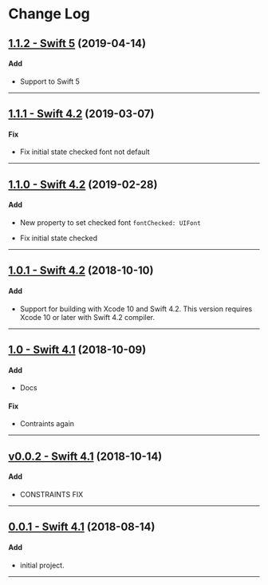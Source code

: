 # Change Log

## [1.1.2 - Swift 5](https://github.com/micheltlutz/MLAudioPlayer/releases/tag/v1.1.2) (2019-04-14)

#### Add

* Support to Swift 5


-----

## [1.1.1 - Swift 4.2](https://github.com/micheltlutz/MLAudioPlayer/releases/tag/v1.1.1) (2019-03-07)

#### Fix

* Fix initial state checked font not default


-----

## [1.1.0 - Swift 4.2](https://github.com/micheltlutz/MLAudioPlayer/releases/tag/v1.1.0) (2019-02-28)

#### Add

* New property to set checked font ```fontChecked: UIFont ```

* Fix initial state checked

-----

## [1.0.1 - Swift 4.2](https://github.com/micheltlutz/MLAudioPlayer/releases/tag/v1.0.1) (2018-10-10)

#### Add
* Support for building with Xcode 10 and Swift 4.2. This version requires Xcode 10 or later with Swift 4.2 compiler.

-----

## [1.0 - Swift 4.1](https://github.com/micheltlutz/MLAudioPlayer/releases/tag/v1.0) (2018-10-09)

#### Add
* Docs

#### Fix

-  Contraints again

---

## [v0.0.2  - Swift 4.1](https://github.com/micheltlutz/MLAudioPlayer/releases/tag/v0.0.2 ) (2018-10-14)

#### Add
* CONSTRAINTS FIX

---

## [0.0.1 - Swift 4.1](https://github.com/micheltlutz/MLQuestionCheck/releases/tag/v0.0.1) (2018-08-14)

#### Add
* initial project.


---

